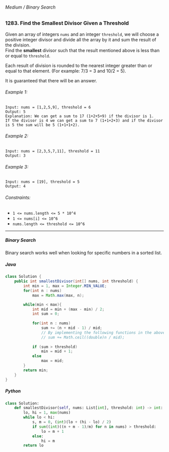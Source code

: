 ###### Medium / Binary Search

### 1283. Find the Smallest Divisor Given a Threshold

Given an array of integers `nums` and an integer `threshold`, we will choose a positive integer divisor and divide all the array by it and sum the result of the division.   
Find the **smallest** divisor such that the result mentioned above is less than or equal to `threshold`.  

Each result of division is rounded to the nearest integer greater than or equal to that element. (For example: 7/3 = 3 and 10/2 = 5).  

It is guaranteed that there will be an answer.

###### Example 1:
```
Input: nums = [1,2,5,9], threshold = 6
Output: 5
Explanation: We can get a sum to 17 (1+2+5+9) if the divisor is 1. 
If the divisor is 4 we can get a sum to 7 (1+1+2+3) and if the divisor is 5 the sum will be 5 (1+1+1+2). 
```

###### Example 2:
```
Input: nums = [2,3,5,7,11], threshold = 11
Output: 3
```

###### Example 3:
```
Input: nums = [19], threshold = 5
Output: 4
```

###### Constraints:
- `1 <= nums.length <= 5 * 10^4`
- `1 <= nums[i] <= 10^6`
- `nums.length <= threshold <= 10^6`

***

##### Binary Search

Binary search works well when looking for specific numbers in a sorted list.

##### Java

```java
class Solution {
    public int smallestDivisor(int[] nums, int threshold) {
        int min = 1, max = Integer.MIN_VALUE;
        for(int n : nums)
            max = Math.max(max, n);

        while(min < max){
            int mid = min + (max - min) / 2;
            int sum = 0;
            
            for(int n : nums)
                sum += (n + mid - 1) / mid;
                // By implementing the following functions in the above manner, the speed can be greatly improved.
                // sum += Math.ceil((double)n / mid);
            
            if (sum > threshold)
                min = mid + 1;
            else
                max = mid;
        }
        return min;
    }
}
```

##### Python

```python
class Solution:
    def smallestDivisor(self, nums: List[int], threshold: int) -> int:
        lo, hi = 1, max(nums)
        while lo < hi:
            s, m = 0, (int)(lo + (hi - lo) / 2)
            if sum((int)((n + m - 1)/m) for n in nums) > threshold:
                lo = m + 1
            else:
                hi = m
        return lo
```
